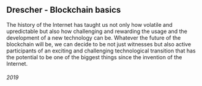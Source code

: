 ## Drescher - Blockchain basics

The history of the Internet has taught us not only how volatile and upredictable but also how challenging and rewarding the usage and the development of a new technology can be.
Whatever the future of the blockchain will be, we can decide to be not just witnesses but also active participants of an exciting and challenging technological transition that has the potential to be one of the biggest things since the invention of the Internet.


###### 2019